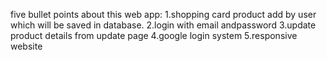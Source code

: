 five bullet points about this web app:
1.shopping card product add by user which will be saved in database.
2.login with email andpassword
3.update product details from update page
4.google login system
5.responsive website
